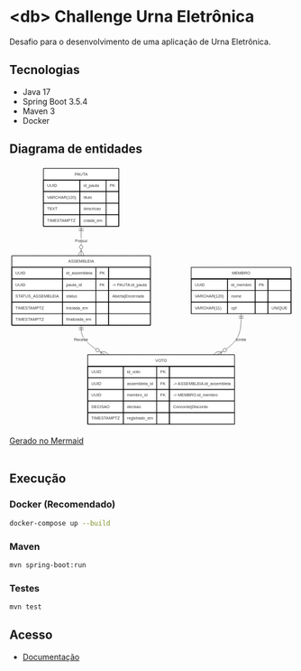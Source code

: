 # &lt;db&gt; Challenge Urna Eletrônica

Desafio para o desenvolvimento de uma aplicação de Urna Eletrônica.

## Tecnologias

- Java 17
- Spring Boot 3.5.4
- Maven 3
- Docker

## Diagrama de entidades

<div align="center" role="img" aria-label="Diagrama de Entidade da Urna Eletrônica">
<svg id="export-svg" width="100%" xmlns="http://www.w3.org/2000/svg" class="erDiagram" style="max-width: 976.046875px;" viewBox="0 0 976.046875 893.75" role="graphics-document document" aria-roledescription="er"><style xmlns="http://www.w3.org/1999/xhtml">@import url("https://cdnjs.cloudflare.com/ajax/libs/font-awesome/6.2.0/css/all.min.css"); p {margin: 0;}</style><style>#export-svg{font-family:arial,sans-serif;font-size:14px;fill:#333;}@keyframes edge-animation-frame{from{stroke-dashoffset:0;}}@keyframes dash{to{stroke-dashoffset:0;}}#export-svg .edge-animation-slow{stroke-dasharray:9,5!important;stroke-dashoffset:900;animation:dash 50s linear infinite;stroke-linecap:round;}#export-svg .edge-animation-fast{stroke-dasharray:9,5!important;stroke-dashoffset:900;animation:dash 20s linear infinite;stroke-linecap:round;}#export-svg .error-icon{fill:#ffffff;}#export-svg .error-text{fill:#000000;stroke:#000000;}#export-svg .edge-thickness-normal{stroke-width:1px;}#export-svg .edge-thickness-thick{stroke-width:3.5px;}#export-svg .edge-pattern-solid{stroke-dasharray:0;}#export-svg .edge-thickness-invisible{stroke-width:0;fill:none;}#export-svg .edge-pattern-dashed{stroke-dasharray:3;}#export-svg .edge-pattern-dotted{stroke-dasharray:2;}#export-svg .marker{fill:#000000;stroke:#000000;}#export-svg .marker.cross{stroke:#000000;}#export-svg svg{font-family:arial,sans-serif;font-size:14px;}#export-svg p{margin:0;}#export-svg .entityBox{fill:#ffffff;stroke:#000000;}#export-svg .relationshipLabelBox{fill:#ffffff;opacity:0.7;background-color:#ffffff;}#export-svg .relationshipLabelBox rect{opacity:0.5;}#export-svg .labelBkg{background-color:rgba(255, 255, 255, 0.5);}#export-svg .edgeLabel .label{fill:#000000;font-size:14px;}#export-svg .label{font-family:arial,sans-serif;color:#333;}#export-svg .edge-pattern-dashed{stroke-dasharray:8,8;}#export-svg .node rect,#export-svg .node circle,#export-svg .node ellipse,#export-svg .node polygon{fill:#ffffff;stroke:#000000;stroke-width:1px;}#export-svg .relationshipLine{stroke:#000000;stroke-width:1px;fill:none;}#export-svg .marker{fill:none!important;stroke:#000000!important;stroke-width:1;}#export-svg [data-look=neo].labelBkg{background-color:rgba(255, 255, 255, 0.5);}#export-svg .node .neo-node{stroke:#000000;}#export-svg [data-look="neo"].node rect,#export-svg [data-look="neo"].cluster rect,#export-svg [data-look="neo"].node polygon{stroke:url(#export-svg-gradient);filter:drop-shadow( 0px 1px 2px rgba(0, 0, 0, 0.25));}#export-svg [data-look="neo"].node path{stroke:url(#export-svg-gradient);stroke-width:1;}#export-svg [data-look="neo"].node .outer-path{filter:drop-shadow( 0px 1px 2px rgba(0, 0, 0, 0.25));}#export-svg [data-look="neo"].node .neo-line path{stroke:#000000;filter:none;}#export-svg [data-look="neo"].node circle{stroke:url(#export-svg-gradient);filter:drop-shadow( 0px 1px 2px rgba(0, 0, 0, 0.25));}#export-svg [data-look="neo"].node circle .state-start{fill:#000000;}#export-svg [data-look="neo"].statediagram-cluster rect{fill:#ffffff;stroke:url(#export-svg-gradient);stroke-width:1;}#export-svg [data-look="neo"].icon-shape .icon{fill:url(#export-svg-gradient);filter:drop-shadow( 0px 1px 2px rgba(0, 0, 0, 0.25));}#export-svg [data-look="neo"].icon-shape .icon-neo path{stroke:url(#export-svg-gradient);filter:drop-shadow( 0px 1px 2px rgba(0, 0, 0, 0.25));}#export-svg :root{--mermaid-font-family:"trebuchet ms",verdana,arial,sans-serif;}</style><g><defs><marker id="export-svg_er-onlyOneStart" class="marker onlyOne er" refX="0" refY="9" markerWidth="18" markerHeight="18" orient="auto"><path d="M9,0 L9,18 M15,0 L15,18"/></marker></defs><defs><marker id="export-svg_er-onlyOneEnd" class="marker onlyOne er" refX="18" refY="9" markerWidth="18" markerHeight="18" orient="auto"><path d="M3,0 L3,18 M9,0 L9,18"/></marker></defs><defs><marker id="export-svg_er-zeroOrOneStart" class="marker zeroOrOne er" refX="0" refY="9" markerWidth="30" markerHeight="18" orient="auto"><circle fill="white" cx="21" cy="9" r="6"/><path d="M9,0 L9,18"/></marker></defs><defs><marker id="export-svg_er-zeroOrOneEnd" class="marker zeroOrOne er" refX="30" refY="9" markerWidth="30" markerHeight="18" orient="auto"><circle fill="white" cx="9" cy="9" r="6"/><path d="M21,0 L21,18"/></marker></defs><defs><marker id="export-svg_er-oneOrMoreStart" class="marker oneOrMore er" refX="18" refY="18" markerWidth="45" markerHeight="36" orient="auto"><path d="M0,18 Q 18,0 36,18 Q 18,36 0,18 M42,9 L42,27"/></marker></defs><defs><marker id="export-svg_er-oneOrMoreEnd" class="marker oneOrMore er" refX="27" refY="18" markerWidth="45" markerHeight="36" orient="auto"><path d="M3,9 L3,27 M9,18 Q27,0 45,18 Q27,36 9,18"/></marker></defs><defs><marker id="export-svg_er-zeroOrMoreStart" class="marker zeroOrMore er" refX="18" refY="18" markerWidth="57" markerHeight="36" orient="auto"><circle fill="white" cx="48" cy="18" r="6"/><path d="M0,18 Q18,0 36,18 Q18,36 0,18"/></marker></defs><defs><marker id="export-svg_er-zeroOrMoreEnd" class="marker zeroOrMore er" refX="39" refY="18" markerWidth="57" markerHeight="36" orient="auto"><circle fill="white" cx="9" cy="18" r="6"/><path d="M21,18 Q39,0 57,18 Q39,36 21,18"/></marker></defs><g class="root"><g class="clusters"/><g class="edgePaths"><path d="M246.383,206.75L246.383,215.167C246.383,223.583,246.383,240.417,246.383,257.25C246.383,274.083,246.383,290.917,246.383,299.333L246.383,307.75" id="id_entity-PAUTA-0_entity-ASSEMBLEIA-1_0" class="edge-thickness-normal edge-pattern-solid relationshipLine" style="undefined;;;undefined" data-edge="true" data-et="edge" data-id="id_entity-PAUTA-0_entity-ASSEMBLEIA-1_0" data-points="W3sieCI6MjQ2LjM4MjgxMjUsInkiOjIwNi43NX0seyJ4IjoyNDYuMzgyODEyNSwieSI6MjU3LjI1fSx7IngiOjI0Ni4zODI4MTI1LCJ5IjozMDcuNzV9XQ==" marker-start="url(#export-svg_er-onlyOneStart)" marker-end="url(#export-svg_er-zeroOrMoreEnd)"/><path d="M246.383,546.25L246.383,554.667C246.383,563.083,246.383,579.917,260.019,596.75C273.654,613.583,300.926,630.417,314.562,638.833L328.198,647.25" id="id_entity-ASSEMBLEIA-1_entity-VOTO-2_1" class="edge-thickness-normal edge-pattern-solid relationshipLine" style="undefined;;;undefined" data-edge="true" data-et="edge" data-id="id_entity-ASSEMBLEIA-1_entity-VOTO-2_1" data-points="W3sieCI6MjQ2LjM4MjgxMjUsInkiOjU0Ni4yNX0seyJ4IjoyNDYuMzgyODEyNSwieSI6NTk2Ljc1fSx7IngiOjMyOC4xOTc3ODYyNjY1Njg0NywieSI6NjQ3LjI1fV0=" marker-start="url(#export-svg_er-onlyOneStart)" marker-end="url(#export-svg_er-zeroOrMoreEnd)"/><path d="M796.406,506.5L796.406,521.542C796.406,536.583,796.406,566.667,782.77,590.125C769.135,613.583,741.863,630.417,728.227,638.833L714.591,647.25" id="id_entity-MEMBRO-3_entity-VOTO-2_2" class="edge-thickness-normal edge-pattern-solid relationshipLine" style="undefined;;;undefined" data-edge="true" data-et="edge" data-id="id_entity-MEMBRO-3_entity-VOTO-2_2" data-points="W3sieCI6Nzk2LjQwNjI1LCJ5Ijo1MDYuNX0seyJ4Ijo3OTYuNDA2MjUsInkiOjU5Ni43NX0seyJ4Ijo3MTQuNTkxMjc2MjMzNDMxNSwieSI6NjQ3LjI1fV0=" marker-start="url(#export-svg_er-onlyOneStart)" marker-end="url(#export-svg_er-zeroOrMoreEnd)"/></g><g class="edgeLabels"><g class="edgeLabel" transform="translate(246.3828125, 257.25)"><g class="label" data-id="id_entity-PAUTA-0_entity-ASSEMBLEIA-1_0" transform="translate(-21.015625, -10.5)"><foreignObject width="42.03125" height="21"><div style="display: table-cell; white-space: normal; line-height: 1.5; max-width: 200px; text-align: center;" xmlns="http://www.w3.org/1999/xhtml" class="labelBkg"><span class="edgeLabel"><p>Possui</p></span></div></foreignObject></g></g><g class="edgeLabel" transform="translate(246.3828125, 596.75)"><g class="label" data-id="id_entity-ASSEMBLEIA-1_entity-VOTO-2_1" transform="translate(-24.1328125, -10.5)"><foreignObject width="48.265625" height="21"><div style="display: table-cell; white-space: normal; line-height: 1.5; max-width: 200px; text-align: center;" xmlns="http://www.w3.org/1999/xhtml" class="labelBkg"><span class="edgeLabel"><p>Recebe</p></span></div></foreignObject></g></g><g class="edgeLabel" transform="translate(796.40625, 596.75)"><g class="label" data-id="id_entity-MEMBRO-3_entity-VOTO-2_2" transform="translate(-17.8984375, -10.5)"><foreignObject width="35.796875" height="21"><div style="display: table-cell; white-space: normal; line-height: 1.5; max-width: 200px; text-align: center;" xmlns="http://www.w3.org/1999/xhtml" class="labelBkg"><span class="edgeLabel"><p>Emite</p></span></div></foreignObject></g></g></g><g class="nodes"><g class="node default" id="entity-PAUTA-0" data-id="entity-PAUTA-0" data-node="true" data-et="node" data-look="classic" transform="translate(246.3828125, 107.375)"><g class="outer-path" style=""><path d="M-129.5859375 -99.375 L129.5859375 -99.375 L129.5859375 99.375 L-129.5859375 99.375" stroke="none" stroke-width="0" fill="#ffffff"/><path d="M-129.5859375 -99.375 C-29.90626209529134 -99.375, 69.77341330941732 -99.375, 129.5859375 -99.375 M-129.5859375 -99.375 C-50.199245908913994 -99.375, 29.18744568217201 -99.375, 129.5859375 -99.375 M129.5859375 -99.375 C129.5859375 -59.37983815997424, 129.5859375 -19.384676319948483, 129.5859375 99.375 M129.5859375 -99.375 C129.5859375 -41.600451666286986, 129.5859375 16.174096667426028, 129.5859375 99.375 M129.5859375 99.375 C26.62358898054805 99.375, -76.3387595389039 99.375, -129.5859375 99.375 M129.5859375 99.375 C64.52918520417221 99.375, -0.5275670916555839 99.375, -129.5859375 99.375 M-129.5859375 99.375 C-129.5859375 47.25784731010692, -129.5859375 -4.859305379786164, -129.5859375 -99.375 M-129.5859375 99.375 C-129.5859375 34.47907816709214, -129.5859375 -30.41684366581572, -129.5859375 -99.375" stroke="#000000" stroke-width="1.3" fill="none"/></g><g style="" class="row-rect-odd"><path d="M-129.5859375 -59.625 C-51.589889276830846 -59.625, 26.40615894633831 -59.625, 129.5859375 -59.625 M-129.5859375 -59.625 C-51.0692844432632 -59.625, 27.4473686134736 -59.625, 129.5859375 -59.625 M129.5859375 -59.625 C129.5859375 -47.28509807734229, 129.5859375 -34.94519615468458, 129.5859375 -19.875 M129.5859375 -59.625 C129.5859375 -50.56067694677224, 129.5859375 -41.49635389354448, 129.5859375 -19.875 M129.5859375 -19.875 C62.51757928439197 -19.875, -4.550778931216058 -19.875, -129.5859375 -19.875 M129.5859375 -19.875 C37.413572268086995 -19.875, -54.75879296382601 -19.875, -129.5859375 -19.875 M-129.5859375 -19.875 C-129.5859375 -35.414838203016444, -129.5859375 -50.95467640603288, -129.5859375 -59.625 M-129.5859375 -19.875 C-129.5859375 -35.553807656969845, -129.5859375 -51.23261531393969, -129.5859375 -59.625" stroke="#000000" stroke-width="1.3" fill="none"/></g><g style="" class="row-rect-even"><path d="M-129.5859375 -19.875 C-46.67991714579699 -19.875, 36.226103208406016 -19.875, 129.5859375 -19.875 M-129.5859375 -19.875 C-59.11205899926229 -19.875, 11.361819501475424 -19.875, 129.5859375 -19.875 M129.5859375 -19.875 C129.5859375 -11.67781745013319, 129.5859375 -3.480634900266381, 129.5859375 19.875 M129.5859375 -19.875 C129.5859375 -11.742451601347138, 129.5859375 -3.6099032026942766, 129.5859375 19.875 M129.5859375 19.875 C42.01751649440868 19.875, -45.55090451118264 19.875, -129.5859375 19.875 M129.5859375 19.875 C25.93779586986885 19.875, -77.7103457602623 19.875, -129.5859375 19.875 M-129.5859375 19.875 C-129.5859375 4.791401849211052, -129.5859375 -10.292196301577896, -129.5859375 -19.875 M-129.5859375 19.875 C-129.5859375 6.4593202525336775, -129.5859375 -6.956359494932645, -129.5859375 -19.875" stroke="#000000" stroke-width="1.3" fill="none"/></g><g style="" class="row-rect-odd"><path d="M-129.5859375 19.875 C-26.702720345349448 19.875, 76.1804968093011 19.875, 129.5859375 19.875 M-129.5859375 19.875 C-34.344162115500254 19.875, 60.89761326899949 19.875, 129.5859375 19.875 M129.5859375 19.875 C129.5859375 32.678438302213365, 129.5859375 45.48187660442674, 129.5859375 59.625 M129.5859375 19.875 C129.5859375 35.19072871689931, 129.5859375 50.506457433798616, 129.5859375 59.625 M129.5859375 59.625 C73.52189082037216 59.625, 17.457844140744314 59.625, -129.5859375 59.625 M129.5859375 59.625 C28.652394302556146 59.625, -72.2811488948877 59.625, -129.5859375 59.625 M-129.5859375 59.625 C-129.5859375 45.40621974294248, -129.5859375 31.187439485884966, -129.5859375 19.875 M-129.5859375 59.625 C-129.5859375 46.46853184340956, -129.5859375 33.312063686819116, -129.5859375 19.875" stroke="#000000" stroke-width="1.3" fill="none"/></g><g style="" class="row-rect-even"><path d="M-129.5859375 59.625 C-41.61857550654132 59.625, 46.34878648691736 59.625, 129.5859375 59.625 M-129.5859375 59.625 C-55.227842117363124 59.625, 19.13025326527375 59.625, 129.5859375 59.625 M129.5859375 59.625 C129.5859375 68.79937553595306, 129.5859375 77.97375107190611, 129.5859375 99.375 M129.5859375 59.625 C129.5859375 72.2711868061332, 129.5859375 84.91737361226642, 129.5859375 99.375 M129.5859375 99.375 C77.55401439861191 99.375, 25.522091297223838 99.375, -129.5859375 99.375 M129.5859375 99.375 C59.20628513654576 99.375, -11.173367226908482 99.375, -129.5859375 99.375 M-129.5859375 99.375 C-129.5859375 91.18848682544026, -129.5859375 83.00197365088052, -129.5859375 59.625 M-129.5859375 99.375 C-129.5859375 90.40529844532915, -129.5859375 81.4355968906583, -129.5859375 59.625" stroke="#000000" stroke-width="1.3" fill="none"/></g><g class="label name" transform="translate(-22.3046875, -90)" style=""><foreignObject width="44.609375" height="21"><div style="display: table-cell; white-space: normal; line-height: 1.5; max-width: 150px; text-align: start;" xmlns="http://www.w3.org/1999/xhtml"><span class="nodeLabel"><p>PAUTA</p></span></div></foreignObject></g><g class="label attribute-type" transform="translate(-117.0859375, -50.25)" style=""><foreignObject width="34.234375" height="21"><div style="display: table-cell; white-space: normal; line-height: 1.5; max-width: 139px; text-align: start;" xmlns="http://www.w3.org/1999/xhtml"><span class="nodeLabel"><p>UUID</p></span></div></foreignObject></g><g class="label attribute-name" transform="translate(8.0234375, -50.25)" style=""><foreignObject width="53.71875" height="21"><div style="display: table-cell; white-space: normal; line-height: 1.5; max-width: 171px; text-align: start;" xmlns="http://www.w3.org/1999/xhtml"><span class="nodeLabel"><p>id_pauta</p></span></div></foreignObject></g><g class="label attribute-keys" transform="translate(98.3984375, -50.25)" style=""><foreignObject width="18.6875" height="21"><div style="display: table-cell; white-space: normal; line-height: 1.5; max-width: 119px; text-align: start;" xmlns="http://www.w3.org/1999/xhtml"><span class="nodeLabel"><p>PK</p></span></div></foreignObject></g><g class="label attribute-comment" transform="translate(142.0859375, -50.25)" style=""><foreignObject width="0" height="0"><div style="display: table-cell; white-space: normal; line-height: 1.5; max-width: 100px; text-align: start;" xmlns="http://www.w3.org/1999/xhtml"><span class="nodeLabel"></span></div></foreignObject></g><g class="label attribute-type" transform="translate(-117.0859375, -10.5)" style=""><foreignObject width="100.109375" height="21"><div style="display: table-cell; white-space: normal; line-height: 1.5; max-width: 212px; text-align: start;" xmlns="http://www.w3.org/1999/xhtml"><span class="nodeLabel"><p>VARCHAR(120)</p></span></div></foreignObject></g><g class="label attribute-name" transform="translate(8.0234375, -10.5)" style=""><foreignObject width="29.578125" height="21"><div style="display: table-cell; white-space: normal; line-height: 1.5; max-width: 146px; text-align: start;" xmlns="http://www.w3.org/1999/xhtml"><span class="nodeLabel"><p>titulo</p></span></div></foreignObject></g><g class="label attribute-keys" transform="translate(98.3984375, -10.5)" style=""><foreignObject width="0" height="0"><div style="display: table-cell; white-space: normal; line-height: 1.5; max-width: 100px; text-align: start;" xmlns="http://www.w3.org/1999/xhtml"><span class="nodeLabel"></span></div></foreignObject></g><g class="label attribute-comment" transform="translate(142.0859375, -10.5)" style=""><foreignObject width="0" height="0"><div style="display: table-cell; white-space: normal; line-height: 1.5; max-width: 100px; text-align: start;" xmlns="http://www.w3.org/1999/xhtml"><span class="nodeLabel"></span></div></foreignObject></g><g class="label attribute-type" transform="translate(-117.0859375, 29.25)" style=""><foreignObject width="35.78125" height="21"><div style="display: table-cell; white-space: normal; line-height: 1.5; max-width: 138px; text-align: start;" xmlns="http://www.w3.org/1999/xhtml"><span class="nodeLabel"><p>TEXT</p></span></div></foreignObject></g><g class="label attribute-name" transform="translate(8.0234375, 29.25)" style=""><foreignObject width="59.921875" height="21"><div style="display: table-cell; white-space: normal; line-height: 1.5; max-width: 176px; text-align: start;" xmlns="http://www.w3.org/1999/xhtml"><span class="nodeLabel"><p>descricao</p></span></div></foreignObject></g><g class="label attribute-keys" transform="translate(98.3984375, 29.25)" style=""><foreignObject width="0" height="0"><div style="display: table-cell; white-space: normal; line-height: 1.5; max-width: 100px; text-align: start;" xmlns="http://www.w3.org/1999/xhtml"><span class="nodeLabel"></span></div></foreignObject></g><g class="label attribute-comment" transform="translate(142.0859375, 29.25)" style=""><foreignObject width="0" height="0"><div style="display: table-cell; white-space: normal; line-height: 1.5; max-width: 100px; text-align: start;" xmlns="http://www.w3.org/1999/xhtml"><span class="nodeLabel"></span></div></foreignObject></g><g class="label attribute-type" transform="translate(-117.0859375, 69)" style=""><foreignObject width="97.734375" height="21"><div style="display: table-cell; white-space: normal; line-height: 1.5; max-width: 210px; text-align: start;" xmlns="http://www.w3.org/1999/xhtml"><span class="nodeLabel"><p>TIMESTAMPTZ</p></span></div></foreignObject></g><g class="label attribute-name" transform="translate(8.0234375, 69)" style=""><foreignObject width="65.375" height="21"><div style="display: table-cell; white-space: normal; line-height: 1.5; max-width: 182px; text-align: start;" xmlns="http://www.w3.org/1999/xhtml"><span class="nodeLabel"><p>criada_em</p></span></div></foreignObject></g><g class="label attribute-keys" transform="translate(98.3984375, 69)" style=""><foreignObject width="0" height="0"><div style="display: table-cell; white-space: normal; line-height: 1.5; max-width: 100px; text-align: start;" xmlns="http://www.w3.org/1999/xhtml"><span class="nodeLabel"></span></div></foreignObject></g><g class="label attribute-comment" transform="translate(142.0859375, 69)" style=""><foreignObject width="0" height="0"><div style="display: table-cell; white-space: normal; line-height: 1.5; max-width: 100px; text-align: start;" xmlns="http://www.w3.org/1999/xhtml"><span class="nodeLabel"></span></div></foreignObject></g><g class="divider"><path d="M-129.5859375 -59.62505 L-129.5859375 -59.62495 L129.5859375 -59.62495 L129.5859375 -59.62505" stroke="none" stroke-width="0" fill="#ffffff" fill-rule="evenodd"/><path d="M-129.5859375 -59.62505 C-129.5859375 -59.62502875360345, -129.5859375 -59.6250075072069, -129.5859375 -59.62495 M-129.5859375 -59.62505 C-129.5859375 -59.625020442376986, -129.5859375 -59.62499088475398, -129.5859375 -59.62495 M-129.5859375 -59.62495 C-34.20859562334003 -59.62495, 61.16874625331994 -59.62495, 129.5859375 -59.62495 M-129.5859375 -59.62495 C-51.83176897407145 -59.62495, 25.922399551857097 -59.62495, 129.5859375 -59.62495 M129.5859375 -59.62495 C129.5859375 -59.62498649934824, 129.5859375 -59.62502299869649, 129.5859375 -59.62505 M129.5859375 -59.62495 C129.5859375 -59.62497827286638, 129.5859375 -59.62500654573275, 129.5859375 -59.62505 M129.5859375 -59.62505 C36.20814926943784 -59.62505, -57.16963896112432 -59.62505, -129.5859375 -59.62505 M129.5859375 -59.62505 C51.995474208056265 -59.62505, -25.59498908388747 -59.62505, -129.5859375 -59.62505" stroke="#000000" stroke-width="1.3" fill="none"/></g><g class="divider"><path d="M-4.4766125 -59.625 L-4.4765125 -59.625 L-4.4765125 99.375 L-4.4766125 99.375" stroke="none" stroke-width="0" fill="#ffffff" fill-rule="evenodd"/><path d="M-4.4766125 -59.625 C-4.476590838025051 -59.625, -4.476569176050101 -59.625, -4.4765125 -59.625 M-4.4766125 -59.625 C-4.476591882963041 -59.625, -4.476571265926084 -59.625, -4.4765125 -59.625 M-4.4765125 -59.625 C-4.4765125 -4.639266314916142, -4.4765125 50.346467370167716, -4.4765125 99.375 M-4.4765125 -59.625 C-4.4765125 -13.135098590212316, -4.4765125 33.35480281957537, -4.4765125 99.375 M-4.4765125 99.375 C-4.476544766153006 99.375, -4.476577032306011 99.375, -4.4766125 99.375 M-4.4765125 99.375 C-4.476541365547999 99.375, -4.476570231095998 99.375, -4.4766125 99.375 M-4.4766125 99.375 C-4.4766125 47.17641698007465, -4.4766125 -5.022166039850703, -4.4766125 -59.625 M-4.4766125 99.375 C-4.4766125 50.26608946801373, -4.4766125 1.1571789360274636, -4.4766125 -59.625" stroke="#000000" stroke-width="1.3" fill="none"/></g><g class="divider"><path d="M85.8983875 -59.625 L85.8984875 -59.625 L85.8984875 99.375 L85.8983875 99.375" stroke="none" stroke-width="0" fill="#ffffff" fill-rule="evenodd"/><path d="M85.8983875 -59.625 C85.89842379935219 -59.625, 85.89846009870439 -59.625, 85.8984875 -59.625 M85.8983875 -59.625 C85.8984112873659 -59.625, 85.89843507473181 -59.625, 85.8984875 -59.625 M85.8984875 -59.625 C85.8984875 3.4782111529929196, 85.8984875 66.58142230598584, 85.8984875 99.375 M85.8984875 -59.625 C85.8984875 -23.05235591456821, 85.8984875 13.52028817086358, 85.8984875 99.375 M85.8984875 99.375 C85.89845580861278 99.375, 85.89842411722557 99.375, 85.8983875 99.375 M85.8984875 99.375 C85.898461519031 99.375, 85.898435538062 99.375, 85.8983875 99.375 M85.8983875 99.375 C85.8983875 50.96314816458885, 85.8983875 2.5512963291777027, 85.8983875 -59.625 M85.8983875 99.375 C85.8983875 46.60983743421035, 85.8983875 -6.155325131579303, 85.8983875 -59.625" stroke="#000000" stroke-width="1.3" fill="none"/></g><g class="divider"><path d="M-129.5859375 -59.62505 L-129.5859375 -59.62495 L129.5859375 -59.62495 L129.5859375 -59.62505" stroke="none" stroke-width="0" fill="#ffffff" fill-rule="evenodd"/><path d="M-129.5859375 -59.62505 C-129.5859375 -59.62502917499793, -129.5859375 -59.625008349995845, -129.5859375 -59.62495 M-129.5859375 -59.62505 C-129.5859375 -59.62502516921828, -129.5859375 -59.625000338436564, -129.5859375 -59.62495 M-129.5859375 -59.62495 C-77.66248727857737 -59.62495, -25.739037057154732 -59.62495, 129.5859375 -59.62495 M-129.5859375 -59.62495 C-27.43019764849727 -59.62495, 74.72554220300546 -59.62495, 129.5859375 -59.62495 M129.5859375 -59.62495 C129.5859375 -59.62498080812931, 129.5859375 -59.625011616258625, 129.5859375 -59.62505 M129.5859375 -59.62495 C129.5859375 -59.624985256364525, 129.5859375 -59.62502051272905, 129.5859375 -59.62505 M129.5859375 -59.62505 C66.10437214343517 -59.62505, 2.622806786870356 -59.62505, -129.5859375 -59.62505 M129.5859375 -59.62505 C70.49293194376776 -59.62505, 11.399926387535501 -59.62505, -129.5859375 -59.62505" stroke="#000000" stroke-width="1.3" fill="none"/></g></g><g class="node default" id="entity-ASSEMBLEIA-1" data-id="entity-ASSEMBLEIA-1" data-node="true" data-et="node" data-look="classic" transform="translate(246.3828125, 427)"><g class="outer-path" style=""><path d="M-238.3828125 -119.25 L238.3828125 -119.25 L238.3828125 119.25 L-238.3828125 119.25" stroke="none" stroke-width="0" fill="#ffffff"/><path d="M-238.3828125 -119.25 C-86.78138873848266 -119.25, 64.82003502303468 -119.25, 238.3828125 -119.25 M-238.3828125 -119.25 C-139.1114898879253 -119.25, -39.840167275850604 -119.25, 238.3828125 -119.25 M238.3828125 -119.25 C238.3828125 -50.75506979094027, 238.3828125 17.739860418119463, 238.3828125 119.25 M238.3828125 -119.25 C238.3828125 -41.11496606509756, 238.3828125 37.020067869804876, 238.3828125 119.25 M238.3828125 119.25 C105.29555159111206 119.25, -27.791709317775883 119.25, -238.3828125 119.25 M238.3828125 119.25 C80.09028670937266 119.25, -78.20223908125467 119.25, -238.3828125 119.25 M-238.3828125 119.25 C-238.3828125 32.310319706011256, -238.3828125 -54.62936058797749, -238.3828125 -119.25 M-238.3828125 119.25 C-238.3828125 52.33200486347438, -238.3828125 -14.585990273051237, -238.3828125 -119.25" stroke="#000000" stroke-width="1.3" fill="none"/></g><g style="" class="row-rect-odd"><path d="M-238.3828125 -79.5 C-123.24692098710769 -79.5, -8.111029474215371 -79.5, 238.3828125 -79.5 M-238.3828125 -79.5 C-73.299577323231 -79.5, 91.78365785353799 -79.5, 238.3828125 -79.5 M238.3828125 -79.5 C238.3828125 -68.27223733297772, 238.3828125 -57.04447466595545, 238.3828125 -39.75 M238.3828125 -79.5 C238.3828125 -68.64075580787997, 238.3828125 -57.78151161575994, 238.3828125 -39.75 M238.3828125 -39.75 C136.80369679402628 -39.75, 35.22458108805253 -39.75, -238.3828125 -39.75 M238.3828125 -39.75 C68.40816237869677 -39.75, -101.56648774260645 -39.75, -238.3828125 -39.75 M-238.3828125 -39.75 C-238.3828125 -48.32787355241571, -238.3828125 -56.90574710483142, -238.3828125 -79.5 M-238.3828125 -39.75 C-238.3828125 -48.69322957581997, -238.3828125 -57.63645915163993, -238.3828125 -79.5" stroke="#000000" stroke-width="1.3" fill="none"/></g><g style="" class="row-rect-even"><path d="M-238.3828125 -39.75 C-86.84248693805714 -39.75, 64.69783862388573 -39.75, 238.3828125 -39.75 M-238.3828125 -39.75 C-70.47650072406813 -39.75, 97.42981105186374 -39.75, 238.3828125 -39.75 M238.3828125 -39.75 C238.3828125 -27.515137299787483, 238.3828125 -15.280274599574966, 238.3828125 0 M238.3828125 -39.75 C238.3828125 -30.131650074482074, 238.3828125 -20.513300148964152, 238.3828125 0 M238.3828125 0 C70.27513782559188 0, -97.83253684881623 0, -238.3828125 0 M238.3828125 0 C112.51621233162305 0, -13.350387836753896 0, -238.3828125 0 M-238.3828125 0 C-238.3828125 -14.420252774671308, -238.3828125 -28.840505549342616, -238.3828125 -39.75 M-238.3828125 0 C-238.3828125 -11.161050407775477, -238.3828125 -22.322100815550954, -238.3828125 -39.75" stroke="#000000" stroke-width="1.3" fill="none"/></g><g style="" class="row-rect-odd"><path d="M-238.3828125 0 C-107.26545543001663 0, 23.85190163996674 0, 238.3828125 0 M-238.3828125 0 C-104.88727299246506 0, 28.608266515069886 0, 238.3828125 0 M238.3828125 0 C238.3828125 9.97265056005417, 238.3828125 19.94530112010834, 238.3828125 39.75 M238.3828125 0 C238.3828125 10.558034819408958, 238.3828125 21.116069638817915, 238.3828125 39.75 M238.3828125 39.75 C107.22262255893611 39.75, -23.93756738212778 39.75, -238.3828125 39.75 M238.3828125 39.75 C83.46459399926377 39.75, -71.45362450147246 39.75, -238.3828125 39.75 M-238.3828125 39.75 C-238.3828125 24.871783834004844, -238.3828125 9.993567668009693, -238.3828125 0 M-238.3828125 39.75 C-238.3828125 27.742281822740626, -238.3828125 15.734563645481252, -238.3828125 0" stroke="#000000" stroke-width="1.3" fill="none"/></g><g style="" class="row-rect-even"><path d="M-238.3828125 39.75 C-50.09466441239462 39.75, 138.19348367521076 39.75, 238.3828125 39.75 M-238.3828125 39.75 C-106.7269445916495 39.75, 24.928923316701002 39.75, 238.3828125 39.75 M238.3828125 39.75 C238.3828125 52.05653739351868, 238.3828125 64.36307478703736, 238.3828125 79.5 M238.3828125 39.75 C238.3828125 52.678823911317686, 238.3828125 65.60764782263537, 238.3828125 79.5 M238.3828125 79.5 C48.37499369057187 79.5, -141.63282511885626 79.5, -238.3828125 79.5 M238.3828125 79.5 C89.831479961291 79.5, -58.71985257741801 79.5, -238.3828125 79.5 M-238.3828125 79.5 C-238.3828125 71.19188437228033, -238.3828125 62.88376874456064, -238.3828125 39.75 M-238.3828125 79.5 C-238.3828125 67.35459714964091, -238.3828125 55.20919429928181, -238.3828125 39.75" stroke="#000000" stroke-width="1.3" fill="none"/></g><g style="" class="row-rect-odd"><path d="M-238.3828125 79.5 C-82.56215273230305 79.5, 73.2585070353939 79.5, 238.3828125 79.5 M-238.3828125 79.5 C-74.82527869768401 79.5, 88.73225510463197 79.5, 238.3828125 79.5 M238.3828125 79.5 C238.3828125 93.3372664969535, 238.3828125 107.174532993907, 238.3828125 119.25 M238.3828125 79.5 C238.3828125 92.86121464512657, 238.3828125 106.22242929025313, 238.3828125 119.25 M238.3828125 119.25 C49.80928247026105 119.25, -138.7642475594779 119.25, -238.3828125 119.25 M238.3828125 119.25 C116.0999564486323 119.25, -6.182899602735404 119.25, -238.3828125 119.25 M-238.3828125 119.25 C-238.3828125 108.59520290857863, -238.3828125 97.94040581715726, -238.3828125 79.5 M-238.3828125 119.25 C-238.3828125 106.51090622273523, -238.3828125 93.77181244547046, -238.3828125 79.5" stroke="#000000" stroke-width="1.3" fill="none"/></g><g class="label name" transform="translate(-44.3515625, -109.875)" style=""><foreignObject width="88.703125" height="21"><div style="display: table-cell; white-space: normal; line-height: 1.5; max-width: 197px; text-align: start;" xmlns="http://www.w3.org/1999/xhtml"><span class="nodeLabel"><p>ASSEMBLEIA</p></span></div></foreignObject></g><g class="label attribute-type" transform="translate(-225.8828125, -70.125)" style=""><foreignObject width="34.234375" height="21"><div style="display: table-cell; white-space: normal; line-height: 1.5; max-width: 139px; text-align: start;" xmlns="http://www.w3.org/1999/xhtml"><span class="nodeLabel"><p>UUID</p></span></div></foreignObject></g><g class="label attribute-name" transform="translate(-51.2421875, -70.125)" style=""><foreignObject width="89.5" height="21"><div style="display: table-cell; white-space: normal; line-height: 1.5; max-width: 215px; text-align: start;" xmlns="http://www.w3.org/1999/xhtml"><span class="nodeLabel"><p>id_assembleia</p></span></div></foreignObject></g><g class="label attribute-keys" transform="translate(63.2578125, -70.125)" style=""><foreignObject width="18.6875" height="21"><div style="display: table-cell; white-space: normal; line-height: 1.5; max-width: 119px; text-align: start;" xmlns="http://www.w3.org/1999/xhtml"><span class="nodeLabel"><p>PK</p></span></div></foreignObject></g><g class="label attribute-comment" transform="translate(106.9453125, -70.125)" style=""><foreignObject width="0" height="0"><div style="display: table-cell; white-space: normal; line-height: 1.5; max-width: 100px; text-align: start;" xmlns="http://www.w3.org/1999/xhtml"><span class="nodeLabel"></span></div></foreignObject></g><g class="label attribute-type" transform="translate(-225.8828125, -30.375)" style=""><foreignObject width="34.234375" height="21"><div style="display: table-cell; white-space: normal; line-height: 1.5; max-width: 139px; text-align: start;" xmlns="http://www.w3.org/1999/xhtml"><span class="nodeLabel"><p>UUID</p></span></div></foreignObject></g><g class="label attribute-name" transform="translate(-51.2421875, -30.375)" style=""><foreignObject width="53.71875" height="21"><div style="display: table-cell; white-space: normal; line-height: 1.5; max-width: 171px; text-align: start;" xmlns="http://www.w3.org/1999/xhtml"><span class="nodeLabel"><p>pauta_id</p></span></div></foreignObject></g><g class="label attribute-keys" transform="translate(63.2578125, -30.375)" style=""><foreignObject width="17.890625" height="21"><div style="display: table-cell; white-space: normal; line-height: 1.5; max-width: 118px; text-align: start;" xmlns="http://www.w3.org/1999/xhtml"><span class="nodeLabel"><p>FK</p></span></div></foreignObject></g><g class="label attribute-comment" transform="translate(106.9453125, -30.375)" style=""><foreignObject width="118.9375" height="21"><div style="display: table-cell; white-space: normal; line-height: 1.5; max-width: 249px; text-align: start;" xmlns="http://www.w3.org/1999/xhtml"><span class="nodeLabel"><p>-&gt; PAUTA.id_pauta</p></span></div></foreignObject></g><g class="label attribute-type" transform="translate(-225.8828125, 9.375)" style=""><foreignObject width="149.640625" height="21"><div style="display: table-cell; white-space: normal; line-height: 1.5; max-width: 266px; text-align: start;" xmlns="http://www.w3.org/1999/xhtml"><span class="nodeLabel"><p>STATUS_ASSEMBLEIA</p></span></div></foreignObject></g><g class="label attribute-name" transform="translate(-51.2421875, 9.375)" style=""><foreignObject width="37.359375" height="21"><div style="display: table-cell; white-space: normal; line-height: 1.5; max-width: 153px; text-align: start;" xmlns="http://www.w3.org/1999/xhtml"><span class="nodeLabel"><p>status</p></span></div></foreignObject></g><g class="label attribute-keys" transform="translate(63.2578125, 9.375)" style=""><foreignObject width="0" height="0"><div style="display: table-cell; white-space: normal; line-height: 1.5; max-width: 100px; text-align: start;" xmlns="http://www.w3.org/1999/xhtml"><span class="nodeLabel"></span></div></foreignObject></g><g class="label attribute-comment" transform="translate(106.9453125, 9.375)" style=""><foreignObject width="109.484375" height="21"><div style="display: table-cell; white-space: normal; line-height: 1.5; max-width: 238px; text-align: start;" xmlns="http://www.w3.org/1999/xhtml"><span class="nodeLabel"><p>Aberta|Encerrada</p></span></div></foreignObject></g><g class="label attribute-type" transform="translate(-225.8828125, 49.125)" style=""><foreignObject width="97.734375" height="21"><div style="display: table-cell; white-space: normal; line-height: 1.5; max-width: 210px; text-align: start;" xmlns="http://www.w3.org/1999/xhtml"><span class="nodeLabel"><p>TIMESTAMPTZ</p></span></div></foreignObject></g><g class="label attribute-name" transform="translate(-51.2421875, 49.125)" style=""><foreignObject width="74.71875" height="21"><div style="display: table-cell; white-space: normal; line-height: 1.5; max-width: 196px; text-align: start;" xmlns="http://www.w3.org/1999/xhtml"><span class="nodeLabel"><p>iniciada_em</p></span></div></foreignObject></g><g class="label attribute-keys" transform="translate(63.2578125, 49.125)" style=""><foreignObject width="0" height="0"><div style="display: table-cell; white-space: normal; line-height: 1.5; max-width: 100px; text-align: start;" xmlns="http://www.w3.org/1999/xhtml"><span class="nodeLabel"></span></div></foreignObject></g><g class="label attribute-comment" transform="translate(106.9453125, 49.125)" style=""><foreignObject width="0" height="0"><div style="display: table-cell; white-space: normal; line-height: 1.5; max-width: 100px; text-align: start;" xmlns="http://www.w3.org/1999/xhtml"><span class="nodeLabel"></span></div></foreignObject></g><g class="label attribute-type" transform="translate(-225.8828125, 88.875)" style=""><foreignObject width="97.734375" height="21"><div style="display: table-cell; white-space: normal; line-height: 1.5; max-width: 210px; text-align: start;" xmlns="http://www.w3.org/1999/xhtml"><span class="nodeLabel"><p>TIMESTAMPTZ</p></span></div></foreignObject></g><g class="label attribute-name" transform="translate(-51.2421875, 88.875)" style=""><foreignObject width="86.390625" height="21"><div style="display: table-cell; white-space: normal; line-height: 1.5; max-width: 213px; text-align: start;" xmlns="http://www.w3.org/1999/xhtml"><span class="nodeLabel"><p>finalizada_em</p></span></div></foreignObject></g><g class="label attribute-keys" transform="translate(63.2578125, 88.875)" style=""><foreignObject width="0" height="0"><div style="display: table-cell; white-space: normal; line-height: 1.5; max-width: 100px; text-align: start;" xmlns="http://www.w3.org/1999/xhtml"><span class="nodeLabel"></span></div></foreignObject></g><g class="label attribute-comment" transform="translate(106.9453125, 88.875)" style=""><foreignObject width="0" height="0"><div style="display: table-cell; white-space: normal; line-height: 1.5; max-width: 100px; text-align: start;" xmlns="http://www.w3.org/1999/xhtml"><span class="nodeLabel"></span></div></foreignObject></g><g class="divider"><path d="M-238.3828125 -79.50005 L-238.3828125 -79.49995 L238.3828125 -79.49995 L238.3828125 -79.50005" stroke="none" stroke-width="0" fill="#ffffff" fill-rule="evenodd"/><path d="M-238.3828125 -79.50005 C-238.3828125 -79.50001085217107, -238.3828125 -79.49997170434214, -238.3828125 -79.49995 M-238.3828125 -79.50005 C-238.3828125 -79.50002462753932, -238.3828125 -79.49999925507865, -238.3828125 -79.49995 M-238.3828125 -79.49995 C-69.76026604079988 -79.49995, 98.86228041840025 -79.49995, 238.3828125 -79.49995 M-238.3828125 -79.49995 C-108.4319261438703 -79.49995, 21.5189602122594 -79.49995, 238.3828125 -79.49995 M238.3828125 -79.49995 C238.3828125 -79.49997208328962, 238.3828125 -79.49999416657923, 238.3828125 -79.50005 M238.3828125 -79.49995 C238.3828125 -79.49997836234162, 238.3828125 -79.50000672468323, 238.3828125 -79.50005 M238.3828125 -79.50005 C101.64249857345698 -79.50005, -35.09781535308605 -79.50005, -238.3828125 -79.50005 M238.3828125 -79.50005 C74.57971159911494 -79.50005, -89.22338930177011 -79.50005, -238.3828125 -79.50005" stroke="#000000" stroke-width="1.3" fill="none"/></g><g class="divider"><path d="M-63.7422375 -79.5 L-63.7421375 -79.5 L-63.7421375 119.25 L-63.7422375 119.25" stroke="none" stroke-width="0" fill="#ffffff" fill-rule="evenodd"/><path d="M-63.7422375 -79.5 C-63.74221493630108 -79.5, -63.742192372602155 -79.5, -63.7421375 -79.5 M-63.7422375 -79.5 C-63.742199198937776 -79.5, -63.74216089787555 -79.5, -63.7421375 -79.5 M-63.7421375 -79.5 C-63.7421375 -28.635663997032474, -63.7421375 22.228672005935053, -63.7421375 119.25 M-63.7421375 -79.5 C-63.7421375 -31.690313196743297, -63.7421375 16.119373606513406, -63.7421375 119.25 M-63.7421375 119.25 C-63.74217565789076 119.25, -63.74221381578153 119.25, -63.7422375 119.25 M-63.7421375 119.25 C-63.74215893146384 119.25, -63.742180362927684 119.25, -63.7422375 119.25 M-63.7422375 119.25 C-63.7422375 57.06031591624324, -63.7422375 -5.129368167513519, -63.7422375 -79.5 M-63.7422375 119.25 C-63.7422375 79.46612371488106, -63.7422375 39.68224742976213, -63.7422375 -79.5" stroke="#000000" stroke-width="1.3" fill="none"/></g><g class="divider"><path d="M50.7577625 -79.5 L50.7578625 -79.5 L50.7578625 119.25 L50.7577625 119.25" stroke="none" stroke-width="0" fill="#ffffff" fill-rule="evenodd"/><path d="M50.7577625 -79.5 C50.757799010320994 -79.5, 50.75783552064199 -79.5, 50.7578625 -79.5 M50.7577625 -79.5 C50.75779126941235 -79.5, 50.75782003882471 -79.5, 50.7578625 -79.5 M50.7578625 -79.5 C50.7578625 -9.322676737625613, 50.7578625 60.85464652474877, 50.7578625 119.25 M50.7578625 -79.5 C50.7578625 -16.93421134810285, 50.7578625 45.6315773037943, 50.7578625 119.25 M50.7578625 119.25 C50.75783586243427 119.25, 50.757809224868545 119.25, 50.7577625 119.25 M50.7578625 119.25 C50.7578404647512 119.25, 50.75781842950239 119.25, 50.7577625 119.25 M50.7577625 119.25 C50.7577625 68.33934541286251, 50.7577625 17.428690825725027, 50.7577625 -79.5 M50.7577625 119.25 C50.7577625 65.53268153810748, 50.7577625 11.81536307621495, 50.7577625 -79.5" stroke="#000000" stroke-width="1.3" fill="none"/></g><g class="divider"><path d="M94.4452625 -79.5 L94.4453625 -79.5 L94.4453625 119.25 L94.4452625 119.25" stroke="none" stroke-width="0" fill="#ffffff" fill-rule="evenodd"/><path d="M94.4452625 -79.5 C94.445300721793 -79.5, 94.44533894358601 -79.5, 94.4453625 -79.5 M94.4452625 -79.5 C94.44529403053245 -79.5, 94.44532556106489 -79.5, 94.4453625 -79.5 M94.4453625 -79.5 C94.4453625 -27.62865373545459, 94.4453625 24.242692529090817, 94.4453625 119.25 M94.4453625 -79.5 C94.4453625 -29.988350623024125, 94.4453625 19.52329875395175, 94.4453625 119.25 M94.4453625 119.25 C94.44533784168098 119.25, 94.44531318336196 119.25, 94.4452625 119.25 M94.4453625 119.25 C94.44532622735703 119.25, 94.44528995471407 119.25, 94.4452625 119.25 M94.4452625 119.25 C94.4452625 74.99314334853628, 94.4452625 30.736286697072543, 94.4452625 -79.5 M94.4452625 119.25 C94.4452625 69.47461189935089, 94.4452625 19.69922379870178, 94.4452625 -79.5" stroke="#000000" stroke-width="1.3" fill="none"/></g><g class="divider"><path d="M-238.3828125 -79.50005 L-238.3828125 -79.49995 L238.3828125 -79.49995 L238.3828125 -79.50005" stroke="none" stroke-width="0" fill="#ffffff" fill-rule="evenodd"/><path d="M-238.3828125 -79.50005 C-238.3828125 -79.50002507360766, -238.3828125 -79.50000014721532, -238.3828125 -79.49995 M-238.3828125 -79.50005 C-238.3828125 -79.50002271040749, -238.3828125 -79.49999542081498, -238.3828125 -79.49995 M-238.3828125 -79.49995 C-65.92411953762479 -79.49995, 106.53457342475042 -79.49995, 238.3828125 -79.49995 M-238.3828125 -79.49995 C-102.12047786145257 -79.49995, 34.14185677709486 -79.49995, 238.3828125 -79.49995 M238.3828125 -79.49995 C238.3828125 -79.49997708870441, 238.3828125 -79.50000417740881, 238.3828125 -79.50005 M238.3828125 -79.49995 C238.3828125 -79.49997532465913, 238.3828125 -79.50000064931827, 238.3828125 -79.50005 M238.3828125 -79.50005 C140.5294567216086 -79.50005, 42.67610094321719 -79.50005, -238.3828125 -79.50005 M238.3828125 -79.50005 C88.85176712373192 -79.50005, -60.679278252536164 -79.50005, -238.3828125 -79.50005" stroke="#000000" stroke-width="1.3" fill="none"/></g></g><g class="node default" id="entity-VOTO-2" data-id="entity-VOTO-2" data-node="true" data-et="node" data-look="classic" transform="translate(521.39453125, 766.5)"><g class="outer-path" style=""><path d="M-252.375 -119.25 L252.375 -119.25 L252.375 119.25 L-252.375 119.25" stroke="none" stroke-width="0" fill="#ffffff"/><path d="M-252.375 -119.25 C-59.80563903208753 -119.25, 132.76372193582495 -119.25, 252.375 -119.25 M-252.375 -119.25 C-128.1603339792789 -119.25, -3.945667958557806 -119.25, 252.375 -119.25 M252.375 -119.25 C252.375 -43.18529507686826, 252.375 32.879409846263485, 252.375 119.25 M252.375 -119.25 C252.375 -57.37151436970466, 252.375 4.506971260590674, 252.375 119.25 M252.375 119.25 C124.715501775231 119.25, -2.943996449537991 119.25, -252.375 119.25 M252.375 119.25 C63.261097465001 119.25, -125.852805069998 119.25, -252.375 119.25 M-252.375 119.25 C-252.375 50.02713872907698, -252.375 -19.195722541846038, -252.375 -119.25 M-252.375 119.25 C-252.375 61.213074021140905, -252.375 3.1761480422818096, -252.375 -119.25" stroke="#000000" stroke-width="1.3" fill="none"/></g><g style="" class="row-rect-odd"><path d="M-252.375 -79.5 C-127.32485068997907 -79.5, -2.2747013799581453 -79.5, 252.375 -79.5 M-252.375 -79.5 C-139.76707893697204 -79.5, -27.159157873944054 -79.5, 252.375 -79.5 M252.375 -79.5 C252.375 -69.778783981501, 252.375 -60.05756796300197, 252.375 -39.75 M252.375 -79.5 C252.375 -65.34549427382944, 252.375 -51.19098854765889, 252.375 -39.75 M252.375 -39.75 C146.35358487354745 -39.75, 40.33216974709492 -39.75, -252.375 -39.75 M252.375 -39.75 C134.23774641204858 -39.75, 16.10049282409716 -39.75, -252.375 -39.75 M-252.375 -39.75 C-252.375 -51.43990156811711, -252.375 -63.129803136234216, -252.375 -79.5 M-252.375 -39.75 C-252.375 -50.44757552928223, -252.375 -61.145151058564466, -252.375 -79.5" stroke="#000000" stroke-width="1.3" fill="none"/></g><g style="" class="row-rect-even"><path d="M-252.375 -39.75 C-135.14192460517103 -39.75, -17.908849210342083 -39.75, 252.375 -39.75 M-252.375 -39.75 C-51.117041630161225 -39.75, 150.14091673967755 -39.75, 252.375 -39.75 M252.375 -39.75 C252.375 -27.01028106430002, 252.375 -14.27056212860004, 252.375 0 M252.375 -39.75 C252.375 -24.29978740838206, 252.375 -8.849574816764118, 252.375 0 M252.375 0 C115.54549698480437 0, -21.284006030391254 0, -252.375 0 M252.375 0 C53.201508675090906 0, -145.9719826498182 0, -252.375 0 M-252.375 0 C-252.375 -14.358528069041665, -252.375 -28.71705613808333, -252.375 -39.75 M-252.375 0 C-252.375 -15.371221792198781, -252.375 -30.742443584397563, -252.375 -39.75" stroke="#000000" stroke-width="1.3" fill="none"/></g><g style="" class="row-rect-odd"><path d="M-252.375 0 C-109.50341886042247 0, 33.36816227915506 0, 252.375 0 M-252.375 0 C-123.32770758593199 0, 5.719584828136021 0, 252.375 0 M252.375 0 C252.375 14.032354305059279, 252.375 28.064708610118558, 252.375 39.75 M252.375 0 C252.375 8.178703016025374, 252.375 16.357406032050747, 252.375 39.75 M252.375 39.75 C120.55096304138436 39.75, -11.273073917231272 39.75, -252.375 39.75 M252.375 39.75 C151.07870811826666 39.75, 49.78241623653335 39.75, -252.375 39.75 M-252.375 39.75 C-252.375 26.032181539034063, -252.375 12.314363078068123, -252.375 0 M-252.375 39.75 C-252.375 30.509929808481935, -252.375 21.26985961696387, -252.375 0" stroke="#000000" stroke-width="1.3" fill="none"/></g><g style="" class="row-rect-even"><path d="M-252.375 39.75 C-108.38174879949347 39.75, 35.61150240101307 39.75, 252.375 39.75 M-252.375 39.75 C-113.34709223646826 39.75, 25.680815527063487 39.75, 252.375 39.75 M252.375 39.75 C252.375 55.6312236808056, 252.375 71.5124473616112, 252.375 79.5 M252.375 39.75 C252.375 55.50423321423293, 252.375 71.25846642846587, 252.375 79.5 M252.375 79.5 C143.48032371056797 79.5, 34.585647421135945 79.5, -252.375 79.5 M252.375 79.5 C97.03492820273334 79.5, -58.30514359453332 79.5, -252.375 79.5 M-252.375 79.5 C-252.375 67.19442034310926, -252.375 54.888840686218515, -252.375 39.75 M-252.375 79.5 C-252.375 68.15623354951119, -252.375 56.81246709902237, -252.375 39.75" stroke="#000000" stroke-width="1.3" fill="none"/></g><g style="" class="row-rect-odd"><path d="M-252.375 79.5 C-98.52761216308434 79.5, 55.319775673831316 79.5, 252.375 79.5 M-252.375 79.5 C-70.57335606045541 79.5, 111.22828787908918 79.5, 252.375 79.5 M252.375 79.5 C252.375 92.7601586627793, 252.375 106.02031732555861, 252.375 119.25 M252.375 79.5 C252.375 94.94337932078908, 252.375 110.38675864157814, 252.375 119.25 M252.375 119.25 C121.45548307530038 119.25, -9.464033849399243 119.25, -252.375 119.25 M252.375 119.25 C142.19084732581024 119.25, 32.00669465162048 119.25, -252.375 119.25 M-252.375 119.25 C-252.375 108.4641627920739, -252.375 97.67832558414781, -252.375 79.5 M-252.375 119.25 C-252.375 105.45381579920415, -252.375 91.6576315984083, -252.375 79.5" stroke="#000000" stroke-width="1.3" fill="none"/></g><g class="label name" transform="translate(-19.7109375, -109.875)" style=""><foreignObject width="39.421875" height="21"><div style="display: table-cell; white-space: normal; line-height: 1.5; max-width: 141px; text-align: start;" xmlns="http://www.w3.org/1999/xhtml"><span class="nodeLabel"><p>VOTO</p></span></div></foreignObject></g><g class="label attribute-type" transform="translate(-239.875, -70.125)" style=""><foreignObject width="34.234375" height="21"><div style="display: table-cell; white-space: normal; line-height: 1.5; max-width: 139px; text-align: start;" xmlns="http://www.w3.org/1999/xhtml"><span class="nodeLabel"><p>UUID</p></span></div></foreignObject></g><g class="label attribute-name" transform="translate(-117.140625, -70.125)" style=""><foreignObject width="45.15625" height="21"><div style="display: table-cell; white-space: normal; line-height: 1.5; max-width: 162px; text-align: start;" xmlns="http://www.w3.org/1999/xhtml"><span class="nodeLabel"><p>id_voto</p></span></div></foreignObject></g><g class="label attribute-keys" transform="translate(-2.640625, -70.125)" style=""><foreignObject width="18.6875" height="21"><div style="display: table-cell; white-space: normal; line-height: 1.5; max-width: 119px; text-align: start;" xmlns="http://www.w3.org/1999/xhtml"><span class="nodeLabel"><p>PK</p></span></div></foreignObject></g><g class="label attribute-comment" transform="translate(41.046875, -70.125)" style=""><foreignObject width="0" height="0"><div style="display: table-cell; white-space: normal; line-height: 1.5; max-width: 100px; text-align: start;" xmlns="http://www.w3.org/1999/xhtml"><span class="nodeLabel"></span></div></foreignObject></g><g class="label attribute-type" transform="translate(-239.875, -30.375)" style=""><foreignObject width="34.234375" height="21"><div style="display: table-cell; white-space: normal; line-height: 1.5; max-width: 139px; text-align: start;" xmlns="http://www.w3.org/1999/xhtml"><span class="nodeLabel"><p>UUID</p></span></div></foreignObject></g><g class="label attribute-name" transform="translate(-117.140625, -30.375)" style=""><foreignObject width="89.5" height="21"><div style="display: table-cell; white-space: normal; line-height: 1.5; max-width: 215px; text-align: start;" xmlns="http://www.w3.org/1999/xhtml"><span class="nodeLabel"><p>assembleia_id</p></span></div></foreignObject></g><g class="label attribute-keys" transform="translate(-2.640625, -30.375)" style=""><foreignObject width="17.890625" height="21"><div style="display: table-cell; white-space: normal; line-height: 1.5; max-width: 118px; text-align: start;" xmlns="http://www.w3.org/1999/xhtml"><span class="nodeLabel"><p>FK</p></span></div></foreignObject></g><g class="label attribute-comment" transform="translate(41.046875, -30.375)" style=""><foreignObject width="198.828125" height="21"><div style="display: table-cell; white-space: normal; line-height: 1.5; max-width: 339px; text-align: start;" xmlns="http://www.w3.org/1999/xhtml"><span class="nodeLabel"><p>-&gt; ASSEMBLEIA.id_assembleia</p></span></div></foreignObject></g><g class="label attribute-type" transform="translate(-239.875, 9.375)" style=""><foreignObject width="34.234375" height="21"><div style="display: table-cell; white-space: normal; line-height: 1.5; max-width: 139px; text-align: start;" xmlns="http://www.w3.org/1999/xhtml"><span class="nodeLabel"><p>UUID</p></span></div></foreignObject></g><g class="label attribute-name" transform="translate(-117.140625, 9.375)" style=""><foreignObject width="70.03125" height="21"><div style="display: table-cell; white-space: normal; line-height: 1.5; max-width: 188px; text-align: start;" xmlns="http://www.w3.org/1999/xhtml"><span class="nodeLabel"><p>membro_id</p></span></div></foreignObject></g><g class="label attribute-keys" transform="translate(-2.640625, 9.375)" style=""><foreignObject width="17.890625" height="21"><div style="display: table-cell; white-space: normal; line-height: 1.5; max-width: 118px; text-align: start;" xmlns="http://www.w3.org/1999/xhtml"><span class="nodeLabel"><p>FK</p></span></div></foreignObject></g><g class="label attribute-comment" transform="translate(41.046875, 9.375)" style=""><foreignObject width="153.65625" height="21"><div style="display: table-cell; white-space: normal; line-height: 1.5; max-width: 279px; text-align: start;" xmlns="http://www.w3.org/1999/xhtml"><span class="nodeLabel"><p>-&gt; MEMBRO.id_membro</p></span></div></foreignObject></g><g class="label attribute-type" transform="translate(-239.875, 49.125)" style=""><foreignObject width="63.015625" height="21"><div style="display: table-cell; white-space: normal; line-height: 1.5; max-width: 167px; text-align: start;" xmlns="http://www.w3.org/1999/xhtml"><span class="nodeLabel"><p>DECISAO</p></span></div></foreignObject></g><g class="label attribute-name" transform="translate(-117.140625, 49.125)" style=""><foreignObject width="48.265625" height="21"><div style="display: table-cell; white-space: normal; line-height: 1.5; max-width: 161px; text-align: start;" xmlns="http://www.w3.org/1999/xhtml"><span class="nodeLabel"><p>decisao</p></span></div></foreignObject></g><g class="label attribute-keys" transform="translate(-2.640625, 49.125)" style=""><foreignObject width="0" height="0"><div style="display: table-cell; white-space: normal; line-height: 1.5; max-width: 100px; text-align: start;" xmlns="http://www.w3.org/1999/xhtml"><span class="nodeLabel"></span></div></foreignObject></g><g class="label attribute-comment" transform="translate(41.046875, 49.125)" style=""><foreignObject width="119.59375" height="21"><div style="display: table-cell; white-space: normal; line-height: 1.5; max-width: 246px; text-align: start;" xmlns="http://www.w3.org/1999/xhtml"><span class="nodeLabel"><p>Concordo|Discordo</p></span></div></foreignObject></g><g class="label attribute-type" transform="translate(-239.875, 88.875)" style=""><foreignObject width="97.734375" height="21"><div style="display: table-cell; white-space: normal; line-height: 1.5; max-width: 210px; text-align: start;" xmlns="http://www.w3.org/1999/xhtml"><span class="nodeLabel"><p>TIMESTAMPTZ</p></span></div></foreignObject></g><g class="label attribute-name" transform="translate(-117.140625, 88.875)" style=""><foreignObject width="89.5" height="21"><div style="display: table-cell; white-space: normal; line-height: 1.5; max-width: 218px; text-align: start;" xmlns="http://www.w3.org/1999/xhtml"><span class="nodeLabel"><p>registrado_em</p></span></div></foreignObject></g><g class="label attribute-keys" transform="translate(-2.640625, 88.875)" style=""><foreignObject width="0" height="0"><div style="display: table-cell; white-space: normal; line-height: 1.5; max-width: 100px; text-align: start;" xmlns="http://www.w3.org/1999/xhtml"><span class="nodeLabel"></span></div></foreignObject></g><g class="label attribute-comment" transform="translate(41.046875, 88.875)" style=""><foreignObject width="0" height="0"><div style="display: table-cell; white-space: normal; line-height: 1.5; max-width: 100px; text-align: start;" xmlns="http://www.w3.org/1999/xhtml"><span class="nodeLabel"></span></div></foreignObject></g><g class="divider"><path d="M-252.375 -79.50005 L-252.375 -79.49995 L252.375 -79.49995 L252.375 -79.50005" stroke="none" stroke-width="0" fill="#ffffff" fill-rule="evenodd"/><path d="M-252.375 -79.50005 C-252.375 -79.50001310467252, -252.375 -79.49997620934504, -252.375 -79.49995 M-252.375 -79.50005 C-252.375 -79.50001084190092, -252.375 -79.49997168380183, -252.375 -79.49995 M-252.375 -79.49995 C-91.49010295010592 -79.49995, 69.39479409978816 -79.49995, 252.375 -79.49995 M-252.375 -79.49995 C-123.08262275202742 -79.49995, 6.2097544959451625 -79.49995, 252.375 -79.49995 M252.375 -79.49995 C252.375 -79.49997759766809, 252.375 -79.5000051953362, 252.375 -79.50005 M252.375 -79.49995 C252.375 -79.49998968330368, 252.375 -79.50002936660736, 252.375 -79.50005 M252.375 -79.50005 C98.70230096653015 -79.50005, -54.97039806693971 -79.50005, -252.375 -79.50005 M252.375 -79.50005 C150.8290239586858 -79.50005, 49.28304791737165 -79.50005, -252.375 -79.50005" stroke="#000000" stroke-width="1.3" fill="none"/></g><g class="divider"><path d="M-129.640675 -79.5 L-129.640575 -79.5 L-129.640575 119.25 L-129.640675 119.25" stroke="none" stroke-width="0" fill="#ffffff" fill-rule="evenodd"/><path d="M-129.640675 -79.5 C-129.64064237083926 -79.5, -129.64060974167853 -79.5, -129.640575 -79.5 M-129.640675 -79.5 C-129.64064949691337 -79.5, -129.64062399382675 -79.5, -129.640575 -79.5 M-129.640575 -79.5 C-129.640575 -15.28737979340373, -129.640575 48.92524041319254, -129.640575 119.25 M-129.640575 -79.5 C-129.640575 -35.26312080618189, -129.640575 8.973758387636224, -129.640575 119.25 M-129.640575 119.25 C-129.64061365595228 119.25, -129.64065231190452 119.25, -129.640675 119.25 M-129.640575 119.25 C-129.64060974542727 119.25, -129.64064449085453 119.25, -129.640675 119.25 M-129.640675 119.25 C-129.640675 66.20996519842885, -129.640675 13.169930396857694, -129.640675 -79.5 M-129.640675 119.25 C-129.640675 77.47823098686257, -129.640675 35.706461973725126, -129.640675 -79.5" stroke="#000000" stroke-width="1.3" fill="none"/></g><g class="divider"><path d="M-15.140675 -79.5 L-15.140575 -79.5 L-15.140575 119.25 L-15.140675 119.25" stroke="none" stroke-width="0" fill="#ffffff" fill-rule="evenodd"/><path d="M-15.140675 -79.5 C-15.140647932619785 -79.5, -15.14062086523957 -79.5, -15.140575 -79.5 M-15.140675 -79.5 C-15.140653321724647 -79.5, -15.140631643449295 -79.5, -15.140575 -79.5 M-15.140575 -79.5 C-15.140575 -24.60099770288288, -15.140575 30.298004594234243, -15.140575 119.25 M-15.140575 -79.5 C-15.140575 -0.4906483612048902, -15.140575 78.51870327759022, -15.140575 119.25 M-15.140575 119.25 C-15.140608112021255 119.25, -15.14064122404251 119.25, -15.140675 119.25 M-15.140575 119.25 C-15.140601568417951 119.25, -15.140628136835902 119.25, -15.140675 119.25 M-15.140675 119.25 C-15.140675 53.18049914450019, -15.140675 -12.889001710999622, -15.140675 -79.5 M-15.140675 119.25 C-15.140675 63.853284584749545, -15.140675 8.45656916949909, -15.140675 -79.5" stroke="#000000" stroke-width="1.3" fill="none"/></g><g class="divider"><path d="M28.546825 -79.5 L28.546925 -79.5 L28.546925 119.25 L28.546825 119.25" stroke="none" stroke-width="0" fill="#ffffff" fill-rule="evenodd"/><path d="M28.546825 -79.5 C28.546845329266684 -79.5, 28.546865658533367 -79.5, 28.546925 -79.5 M28.546825 -79.5 C28.546846235671396 -79.5, 28.54686747134279 -79.5, 28.546925 -79.5 M28.546925 -79.5 C28.546925 -28.503433337705076, 28.546925 22.49313332458985, 28.546925 119.25 M28.546925 -79.5 C28.546925 -0.5269642435175115, 28.546925 78.44607151296498, 28.546925 119.25 M28.546925 119.25 C28.546899873409725 119.25, 28.546874746819448 119.25, 28.546825 119.25 M28.546925 119.25 C28.546904850803763 119.25, 28.546884701607524 119.25, 28.546825 119.25 M28.546825 119.25 C28.546825 49.09974384304135, 28.546825 -21.050512313917295, 28.546825 -79.5 M28.546825 119.25 C28.546825 70.60703262596408, 28.546825 21.964065251928176, 28.546825 -79.5" stroke="#000000" stroke-width="1.3" fill="none"/></g><g class="divider"><path d="M-252.375 -79.50005 L-252.375 -79.49995 L252.375 -79.49995 L252.375 -79.50005" stroke="none" stroke-width="0" fill="#ffffff" fill-rule="evenodd"/><path d="M-252.375 -79.50005 C-252.375 -79.50001724864691, -252.375 -79.49998449729384, -252.375 -79.49995 M-252.375 -79.50005 C-252.375 -79.50001309426278, -252.375 -79.49997618852557, -252.375 -79.49995 M-252.375 -79.49995 C-88.20735860037965 -79.49995, 75.9602827992407 -79.49995, 252.375 -79.49995 M-252.375 -79.49995 C-91.27549098866206 -79.49995, 69.82401802267589 -79.49995, 252.375 -79.49995 M252.375 -79.49995 C252.375 -79.49997200615094, 252.375 -79.49999401230188, 252.375 -79.50005 M252.375 -79.49995 C252.375 -79.49998784575332, 252.375 -79.50002569150665, 252.375 -79.50005 M252.375 -79.50005 C112.70687508769902 -79.50005, -26.961249824601964 -79.50005, -252.375 -79.50005 M252.375 -79.50005 C82.14829973321923 -79.50005, -88.07840053356153 -79.50005, -252.375 -79.50005" stroke="#000000" stroke-width="1.3" fill="none"/></g></g><g class="node default" id="entity-MEMBRO-3" data-id="entity-MEMBRO-3" data-node="true" data-et="node" data-look="classic" transform="translate(796.40625, 427)"><g class="outer-path" style=""><path d="M-171.640625 -79.5 L171.640625 -79.5 L171.640625 79.5 L-171.640625 79.5" stroke="none" stroke-width="0" fill="#ffffff"/><path d="M-171.640625 -79.5 C-57.50381107631813 -79.5, 56.63300284736374 -79.5, 171.640625 -79.5 M-171.640625 -79.5 C-66.27763621440305 -79.5, 39.08535257119391 -79.5, 171.640625 -79.5 M171.640625 -79.5 C171.640625 -19.02796520442297, 171.640625 41.44406959115406, 171.640625 79.5 M171.640625 -79.5 C171.640625 -16.636318723611602, 171.640625 46.227362552776796, 171.640625 79.5 M171.640625 79.5 C45.17308596904745 79.5, -81.2944530619051 79.5, -171.640625 79.5 M171.640625 79.5 C95.1669560905123 79.5, 18.6932871810246 79.5, -171.640625 79.5 M-171.640625 79.5 C-171.640625 25.74349787562536, -171.640625 -28.013004248749283, -171.640625 -79.5 M-171.640625 79.5 C-171.640625 28.557317281251365, -171.640625 -22.38536543749727, -171.640625 -79.5" stroke="#000000" stroke-width="1.3" fill="none"/></g><g style="" class="row-rect-odd"><path d="M-171.640625 -39.75 C-84.95045163610175 -39.75, 1.739721727796507 -39.75, 171.640625 -39.75 M-171.640625 -39.75 C-80.98895712118163 -39.75, 9.662710757636745 -39.75, 171.640625 -39.75 M171.640625 -39.75 C171.640625 -31.456296690212483, 171.640625 -23.162593380424962, 171.640625 0 M171.640625 -39.75 C171.640625 -24.5754514870697, 171.640625 -9.400902974139395, 171.640625 0 M171.640625 0 C76.5803419596916 0, -18.47994108061681 0, -171.640625 0 M171.640625 0 C96.05457386029687 0, 20.46852272059374 0, -171.640625 0 M-171.640625 0 C-171.640625 -14.54100727603206, -171.640625 -29.08201455206412, -171.640625 -39.75 M-171.640625 0 C-171.640625 -8.164967134613727, -171.640625 -16.329934269227454, -171.640625 -39.75" stroke="#000000" stroke-width="1.3" fill="none"/></g><g style="" class="row-rect-even"><path d="M-171.640625 0 C-53.5102709395489 0, 64.6200831209022 0, 171.640625 0 M-171.640625 0 C-42.312366582368384 0, 87.01589183526323 0, 171.640625 0 M171.640625 0 C171.640625 10.046504237779994, 171.640625 20.093008475559987, 171.640625 39.75 M171.640625 0 C171.640625 14.415969102811522, 171.640625 28.831938205623043, 171.640625 39.75 M171.640625 39.75 C88.84331184761298 39.75, 6.045998695225961 39.75, -171.640625 39.75 M171.640625 39.75 C93.55119792235057 39.75, 15.461770844701135 39.75, -171.640625 39.75 M-171.640625 39.75 C-171.640625 27.100562802421592, -171.640625 14.451125604843188, -171.640625 0 M-171.640625 39.75 C-171.640625 29.957542585065738, -171.640625 20.165085170131476, -171.640625 0" stroke="#000000" stroke-width="1.3" fill="none"/></g><g style="" class="row-rect-odd"><path d="M-171.640625 39.75 C-60.626913278493035 39.75, 50.38679844301393 39.75, 171.640625 39.75 M-171.640625 39.75 C-73.94989410927063 39.75, 23.74083678145874 39.75, 171.640625 39.75 M171.640625 39.75 C171.640625 48.69318153715549, 171.640625 57.63636307431098, 171.640625 79.5 M171.640625 39.75 C171.640625 49.635129481279364, 171.640625 59.52025896255873, 171.640625 79.5 M171.640625 79.5 C48.15079829518292 79.5, -75.33902840963415 79.5, -171.640625 79.5 M171.640625 79.5 C76.8902386149526 79.5, -17.860147770094812 79.5, -171.640625 79.5 M-171.640625 79.5 C-171.640625 69.45722552841853, -171.640625 59.414451056837066, -171.640625 39.75 M-171.640625 79.5 C-171.640625 63.877017479500765, -171.640625 48.25403495900153, -171.640625 39.75" stroke="#000000" stroke-width="1.3" fill="none"/></g><g class="label name" transform="translate(-31.5, -70.125)" style=""><foreignObject width="63" height="21"><div style="display: table-cell; white-space: normal; line-height: 1.5; max-width: 164px; text-align: start;" xmlns="http://www.w3.org/1999/xhtml"><span class="nodeLabel"><p>MEMBRO</p></span></div></foreignObject></g><g class="label attribute-type" transform="translate(-159.140625, -30.375)" style=""><foreignObject width="34.234375" height="21"><div style="display: table-cell; white-space: normal; line-height: 1.5; max-width: 139px; text-align: start;" xmlns="http://www.w3.org/1999/xhtml"><span class="nodeLabel"><p>UUID</p></span></div></foreignObject></g><g class="label attribute-name" transform="translate(-34.03125, -30.375)" style=""><foreignObject width="70.03125" height="21"><div style="display: table-cell; white-space: normal; line-height: 1.5; max-width: 188px; text-align: start;" xmlns="http://www.w3.org/1999/xhtml"><span class="nodeLabel"><p>id_membro</p></span></div></foreignObject></g><g class="label attribute-keys" transform="translate(61, -30.375)" style=""><foreignObject width="18.6875" height="21"><div style="display: table-cell; white-space: normal; line-height: 1.5; max-width: 119px; text-align: start;" xmlns="http://www.w3.org/1999/xhtml"><span class="nodeLabel"><p>PK</p></span></div></foreignObject></g><g class="label attribute-comment" transform="translate(104.6875, -30.375)" style=""><foreignObject width="0" height="0"><div style="display: table-cell; white-space: normal; line-height: 1.5; max-width: 100px; text-align: start;" xmlns="http://www.w3.org/1999/xhtml"><span class="nodeLabel"></span></div></foreignObject></g><g class="label attribute-type" transform="translate(-159.140625, 9.375)" style=""><foreignObject width="100.109375" height="21"><div style="display: table-cell; white-space: normal; line-height: 1.5; max-width: 212px; text-align: start;" xmlns="http://www.w3.org/1999/xhtml"><span class="nodeLabel"><p>VARCHAR(120)</p></span></div></foreignObject></g><g class="label attribute-name" transform="translate(-34.03125, 9.375)" style=""><foreignObject width="35.03125" height="21"><div style="display: table-cell; white-space: normal; line-height: 1.5; max-width: 142px; text-align: start;" xmlns="http://www.w3.org/1999/xhtml"><span class="nodeLabel"><p>nome</p></span></div></foreignObject></g><g class="label attribute-keys" transform="translate(61, 9.375)" style=""><foreignObject width="0" height="0"><div style="display: table-cell; white-space: normal; line-height: 1.5; max-width: 100px; text-align: start;" xmlns="http://www.w3.org/1999/xhtml"><span class="nodeLabel"></span></div></foreignObject></g><g class="label attribute-comment" transform="translate(104.6875, 9.375)" style=""><foreignObject width="0" height="0"><div style="display: table-cell; white-space: normal; line-height: 1.5; max-width: 100px; text-align: start;" xmlns="http://www.w3.org/1999/xhtml"><span class="nodeLabel"></span></div></foreignObject></g><g class="label attribute-type" transform="translate(-159.140625, 49.125)" style=""><foreignObject width="91.28125" height="21"><div style="display: table-cell; white-space: normal; line-height: 1.5; max-width: 202px; text-align: start;" xmlns="http://www.w3.org/1999/xhtml"><span class="nodeLabel"><p>VARCHAR(11)</p></span></div></foreignObject></g><g class="label attribute-name" transform="translate(-34.03125, 49.125)" style=""><foreignObject width="18.6875" height="21"><div style="display: table-cell; white-space: normal; line-height: 1.5; max-width: 124px; text-align: start;" xmlns="http://www.w3.org/1999/xhtml"><span class="nodeLabel"><p>cpf</p></span></div></foreignObject></g><g class="label attribute-keys" transform="translate(61, 49.125)" style=""><foreignObject width="0" height="0"><div style="display: table-cell; white-space: normal; line-height: 1.5; max-width: 100px; text-align: start;" xmlns="http://www.w3.org/1999/xhtml"><span class="nodeLabel"></span></div></foreignObject></g><g class="label attribute-comment" transform="translate(104.6875, 49.125)" style=""><foreignObject width="54.453125" height="21"><div style="display: table-cell; white-space: normal; line-height: 1.5; max-width: 158px; text-align: start;" xmlns="http://www.w3.org/1999/xhtml"><span class="nodeLabel"><p>UNIQUE</p></span></div></foreignObject></g><g class="divider"><path d="M-171.640625 -39.75005 L-171.640625 -39.74995 L171.640625 -39.74995 L171.640625 -39.75005" stroke="none" stroke-width="0" fill="#ffffff" fill-rule="evenodd"/><path d="M-171.640625 -39.75005 C-171.640625 -39.75002228602689, -171.640625 -39.74999457205379, -171.640625 -39.74995 M-171.640625 -39.75005 C-171.640625 -39.75001383081412, -171.640625 -39.74997766162823, -171.640625 -39.74995 M-171.640625 -39.74995 C-83.30657908834256 -39.74995, 5.027466823314882 -39.74995, 171.640625 -39.74995 M-171.640625 -39.74995 C-74.8871577527068 -39.74995, 21.866309494586403 -39.74995, 171.640625 -39.74995 M171.640625 -39.74995 C171.640625 -39.749977373953044, 171.640625 -39.75000474790609, 171.640625 -39.75005 M171.640625 -39.74995 C171.640625 -39.74997567013849, 171.640625 -39.750001340276974, 171.640625 -39.75005 M171.640625 -39.75005 C42.066956797897774 -39.75005, -87.50671140420445 -39.75005, -171.640625 -39.75005 M171.640625 -39.75005 C34.38789692248571 -39.75005, -102.86483115502858 -39.75005, -171.640625 -39.75005" stroke="#000000" stroke-width="1.3" fill="none"/></g><g class="divider"><path d="M-46.5313 -39.75 L-46.5312 -39.75 L-46.5312 79.5 L-46.5313 79.5" stroke="none" stroke-width="0" fill="#ffffff" fill-rule="evenodd"/><path d="M-46.5313 -39.75 C-46.53126390665377 -39.75, -46.53122781330753 -39.75, -46.5312 -39.75 M-46.5313 -39.75 C-46.53127105121975 -39.75, -46.5312421024395 -39.75, -46.5312 -39.75 M-46.5312 -39.75 C-46.5312 1.3692070367663547, -46.5312 42.48841407353271, -46.5312 79.5 M-46.5312 -39.75 C-46.5312 3.297211348156182, -46.5312 46.344422696312364, -46.5312 79.5 M-46.5312 79.5 C-46.5312319411463 79.5, -46.53126388229261 79.5, -46.5313 79.5 M-46.5312 79.5 C-46.53122255690936 79.5, -46.53124511381873 79.5, -46.5313 79.5 M-46.5313 79.5 C-46.5313 37.88729779002921, -46.5313 -3.725404419941583, -46.5313 -39.75 M-46.5313 79.5 C-46.5313 43.31670780645183, -46.5313 7.133415612903661, -46.5313 -39.75" stroke="#000000" stroke-width="1.3" fill="none"/></g><g class="divider"><path d="M48.49995 -39.75 L48.50005 -39.75 L48.50005 79.5 L48.49995 79.5" stroke="none" stroke-width="0" fill="#ffffff" fill-rule="evenodd"/><path d="M48.49995 -39.75 C48.499985545554 -39.75, 48.500021091108 -39.75, 48.50005 -39.75 M48.49995 -39.75 C48.49997813217591 -39.75, 48.50000626435183 -39.75, 48.50005 -39.75 M48.50005 -39.75 C48.50005 -3.412899226791531, 48.50005 32.92420154641694, 48.50005 79.5 M48.50005 -39.75 C48.50005 -10.419519690040847, 48.50005 18.910960619918306, 48.50005 79.5 M48.50005 79.5 C48.50002095036678 79.5, 48.49999190073356 79.5, 48.49995 79.5 M48.50005 79.5 C48.50002005530455 79.5, 48.499990110609104 79.5, 48.49995 79.5 M48.49995 79.5 C48.49995 51.21570334005695, 48.49995 22.931406680113895, 48.49995 -39.75 M48.49995 79.5 C48.49995 43.48080113614912, 48.49995 7.4616022722982365, 48.49995 -39.75" stroke="#000000" stroke-width="1.3" fill="none"/></g><g class="divider"><path d="M92.18745 -39.75 L92.18755 -39.75 L92.18755 79.5 L92.18745 79.5" stroke="none" stroke-width="0" fill="#ffffff" fill-rule="evenodd"/><path d="M92.18745 -39.75 C92.18747140334762 -39.75, 92.18749280669523 -39.75, 92.18755 -39.75 M92.18745 -39.75 C92.18747477206752 -39.75, 92.18749954413505 -39.75, 92.18755 -39.75 M92.18755 -39.75 C92.18755 -13.770303871777408, 92.18755 12.209392256445184, 92.18755 79.5 M92.18755 -39.75 C92.18755 -0.5556538208208366, 92.18755 38.63869235835833, 92.18755 79.5 M92.18755 79.5 C92.18752302282452 79.5, 92.18749604564903 79.5, 92.18745 79.5 M92.18755 79.5 C92.18752469211161 79.5, 92.18749938422323 79.5, 92.18745 79.5 M92.18745 79.5 C92.18745 48.89255623678329, 92.18745 18.285112473566592, 92.18745 -39.75 M92.18745 79.5 C92.18745 47.65961121854725, 92.18745 15.819222437094496, 92.18745 -39.75" stroke="#000000" stroke-width="1.3" fill="none"/></g><g class="divider"><path d="M-171.640625 -39.75005 L-171.640625 -39.74995 L171.640625 -39.74995 L171.640625 -39.75005" stroke="none" stroke-width="0" fill="#ffffff" fill-rule="evenodd"/><path d="M-171.640625 -39.75005 C-171.640625 -39.750012797243336, -171.640625 -39.74997559448667, -171.640625 -39.74995 M-171.640625 -39.75005 C-171.640625 -39.75001708818639, -171.640625 -39.749984176372784, -171.640625 -39.74995 M-171.640625 -39.74995 C-55.43510965242443 -39.74995, 60.77040569515114 -39.74995, 171.640625 -39.74995 M-171.640625 -39.74995 C-50.87008554849193 -39.74995, 69.90045390301614 -39.74995, 171.640625 -39.74995 M171.640625 -39.74995 C171.640625 -39.74997723648275, 171.640625 -39.75000447296549, 171.640625 -39.75005 M171.640625 -39.74995 C171.640625 -39.74997823462715, 171.640625 -39.750006469254295, 171.640625 -39.75005 M171.640625 -39.75005 C86.95855014359351 -39.75005, 2.2764752871870257 -39.75005, -171.640625 -39.75005 M171.640625 -39.75005 C56.921778461722496 -39.75005, -57.79706807655501 -39.75005, -171.640625 -39.75005" stroke="#000000" stroke-width="1.3" fill="none"/></g></g></g></g></g><defs><filter id="drop-shadow" height="130%" width="130%"><feDropShadow dx="4" dy="4" stdDeviation="0" flood-opacity="0.06" flood-color="#000000"/></filter></defs><defs><filter id="drop-shadow-small" height="150%" width="150%"><feDropShadow dx="2" dy="2" stdDeviation="0" flood-opacity="0.06" flood-color="#000000"/></filter></defs><linearGradient id="export-svg-gradient" gradientUnits="objectBoundingBox" x1="0%" y1="0%" x2="100%" y2="0%"><stop offset="0%" stop-color="#0042eb" stop-opacity="1"/><stop offset="100%" stop-color="#eb0042" stop-opacity="1"/></linearGradient></svg>
</div>

<br>

[Gerado no Mermaid](https://www.mermaidchart.com/app/projects/0439d6f5-5a41-48d7-9b18-fec00a458679/diagrams/1fb9e0a7-fd8d-4f39-a5d9-30a7162cb913/version/v0.1/edit)

<br>

## Execução

### Docker (Recomendado)

```bash
docker-compose up --build
```

### Maven

```bash
mvn spring-boot:run
```

### Testes

```bash
mvn test
```

## Acesso

- [Documentação](http://localhost:8080/swagger-ui/index.html)
